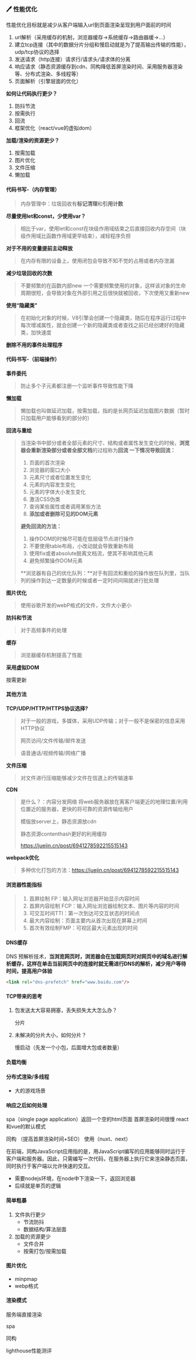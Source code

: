 ### :pen: 性能优化

性能优化目标就是减少从客户端输入url到页面渲染呈现到用户面前的时间

1. url解析（采用缓存的机制，浏览器缓存->系统缓存->路由器缓->…）
2. 建立tcp连接（其中的数据分片分组和慢启动就是为了提高输出传输的性能），udp/tcp协议的选择
3. 发送请求（http连接）请求行/请求头/请求体的分离
4. 响应请求（静态资源缓存到cdn、同构降低首屏渲染时间、采用服务器渲染等、分布式渲染、多线程等）
5. 页面解析（引擎层面的优化）

**如何让代码执行更少？**

1. 防抖节流
2. 按需执行
3. 回流
4. 框架优化（react/vue的虚拟dom）

**加载/渲染的资源更少？**

1. 按需加载
2. 图片优化
3. 文件压缩
4. 懒加载



#### 代码书写-（内存管理）

> 内存管理中：垃圾回收有**标记清理**和**引用计数**

**尽量使用let和const，少使用var？**

> 相比于var，使用let和const在块级作用域结束之后直接回收内存空间（块级作用域比函数作用域更早结束），减轻程序负担

**对于不用的变量提前主动释放**

> 在内存有限的设备上，使用闭包会导致不知不觉的占用或者内存泄漏

**减少垃圾回收的次数**

> 不要频繁的在函数内部new 一个需要频繁使用的对象，这样该对象的生命周期很短，会导致对象在外部引用之后很快就被回收，下次使用又重新new 

**使用“隐藏类”**

> 在初始化对象的时候，V8引擎会创建一个隐藏类，随后在程序运行过程中每次增减属性，就会创建一个新的隐藏类或者查找之前已经创建好的隐藏类，加快速度

**删除不用的事件处理程序**



#### 代码书写-（前端操作）

**事件委托**

> 防止多个子元素都注册一个监听事件导致性能下降

**懒加载**

> 懒加载也叫做延迟加载，按需加载，指的是长网页延迟加载图片数据（暂时只加载用户能够看到的部分的）

**回流与重绘**

> 当渲染书中部分或者全部元素的尺寸、结构或者属性发生变化的时候，**浏览器会重新渲染部分或者全部文档**的过程称为**回流
> 一下情况导致回流：**
>
> 1. 页面的首次渲染
> 2. 浏览器的窗口大小
> 3. 元素尺寸或者位置发生变化
> 4. 元素的内容发生变化
> 5. 元素的字体大小发生变化
> 6. 激活CSS伪类
> 7. 查询某些属性或者调用某些方法
> 8. **添加或者删除可见的DOM元素**
>
> **避免回流的方法：**
>
> 1. 操作DOM的时候尽可能在低层级节点进行操作
> 2. 不要使用table布局，小改动就会导致重新布局
> 3. 使用fix或者absolute脱离文档流，使其不影响其他元素
> 4. 避免频繁操作DOM元素
>
> **浏览器有自己的优化队列：**对于有回流和重绘的操作放在队列里，当队列的操作到达一定数量的时候或者一定时间间隔就进行批处理

**图片优化**

> 使用谷歌开发的webP格式的文件，文件大小更小

**防抖和节流**

> 对于高频事件的处理

**缓存**

> 浏览器缓存机制提高了性能

**采用虚拟DOM**

按需更新



#### 其他方法

**TCP/UDP/HTTP/HTTPS协议选择?**

> 对于一般的游戏，多媒体，采用UDP传输；对于一般不是保密的信息采用HTTP协议
>
> 网页访问/文件传输/邮件发送
>
> 语音通话/视频传输/网络广播

**文件压缩**

> 对文件进行压缩能够减少文件在信道上的传输速率

**CDN**

> 是什么？：内容分发网络
> 将web服务器放在离客户端更近的地理位置/利用位置近的服务器，更快的将可靠的资源传输给用户
>
> 模版放server上，静态资源放cdn
>
> 静态资源contenthash更好的利用缓存
>
> https://juejin.cn/post/6941278592215515143

**webpack优化**

> 多种优化打包的方法：https://juejin.cn/post/6941278592215515143



#### 浏览器性能指标

> 1. 首屏绘制 FP：输入网址浏览器开始显示内容时间
> 2. 首屏内容绘制 FCP：输入网址浏览器绘制文本、图片等内容的时间
> 3. 可交互时间TTI：第一次到达可交互状态的时间点
> 4. 最大内容绘制：页面主要内从首次出现在屏幕上时间
> 5. 首次有效绘制FMP：可视区最大元素出现的时间



#### DNS缓存

DNS 预解析技术，**当浏览网页时，浏览器会在加载网页时对网页中的域名进行解析缓存，这样在单击当前网页中的连接时就无需进行DNS的解析，减少用户等待时间，提高用户体验**

```html
<link rel="dns-prefetch" href="www.baidu.com"/>
```



#### TCP带来的思考

1. 包发送太大容易拥塞，丢失损失太大怎么办？

   分片

2. 未解决的分片大小，如何分片？

   慢启动（先发一个小包，后面增大包或者数量）



#### 负载均衡



#### 分布式渲染/多线程

+ 大的游戏场景



#### 响应之后如何处理

spa（single page application）返回一个空的html页面 首屏渲染时间很慢 react和vue的默认模式

同构 （提高首屏渲染时间+SEO） 使用（nuxt、next） 

在前端，同构JavaScript应用指的是，用JavaScript编写的应用能够同时运行于客户端和服务器。因此，只需编写一次代码，在服务器上执行它来渲染静态页面，同时执行于客户端以允许快速的交互。

+ 需要nodejs环境，在node中下渲染一下，返回浏览器
+ 后续就是单页的逻辑



#### 简单粗暴

1. 文件执行更少
   + 节流防抖
   + 数据结构/算法层面
2. 加载的资源更少
   + 文件合并
   + 按需打包/按需加载



#### 图片优化

+ minpmap
+ webp格式



#### 渲染模式

服务端直接渲染

spa

同构



lighthouse性能测评